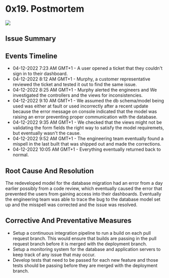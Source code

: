  # 0x19. Postmortem

![](https://www.meme-arsenal.com/memes/e06b646269fbb79a05379b58976cb932.jpg)

## Issue Summary

## Events Timeline
- 04-12-2022 7:23 AM GMT+1 - A user opened a ticket that they couldn't sign in to their dashboard.
- 04-12-2022 8:12 AM GMT+1 - Murphy, a customer representative reviewed the ticket and tested it out to find the same issue.
- 04-12-2022 8:25 AM GMT+1 - Murphy alerted the engineers and We investigated the controllers and the views for inconsistencies.
- 04-12-2022 9:10 AM GMT+1 - We assumed the db schema/model being used was either at fault or used incorrectly after a recent update because the error message on console indicated that the model  was raising an error preventing proper communication with the database.
- 04-12-2022 9:35 AM GMT+1 - We checked that the views might not be validating the form fields the right way to satisfy the model requiremets, but eventually wasn't the cause.
- 04-12-2022 9:52 AM GMT+1 - The engineering team eventually found a mispell in the last built that was shipped out and made the corrections.
- 04-12-2022 10:05 AM GMT+1 - Everything eventually returned back to normal.

## Root Cause And Resolution
The redeveloped model for the database migration had an error from a day earlier possibly from a code review, which eventually caused the error that prevented the users from gaining access into their dashboards. Eventually the engineering team was able to trace the bug to the database model set up and the misspell was corrected and the issue was resolved.

## Corrective And Preventative Measures
- Setup a continuous integration pipeline to run a build on each pull request branch. This would ensure that builds are passing in the pull request branch before it is merged with the deployment branch.
- Setup a monitoring system for the database and application servers to keep track of any issue that may occur.
- Develop tests that need to be passed for each new feature and those tests should be passing before they are merged with the deployment branch.